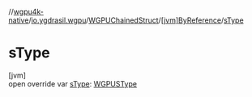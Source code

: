 //[wgpu4k-native](../../../../index.md)/[io.ygdrasil.wgpu](../../index.md)/[WGPUChainedStruct](../index.md)/[[jvm]ByReference](index.md)/[sType](s-type.md)

# sType

[jvm]\
open override var [sType](s-type.md): [WGPUSType](../../-w-g-p-u-s-type/index.md)